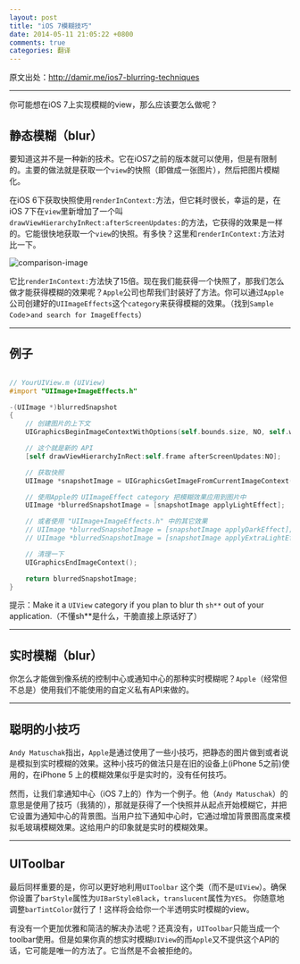 ```yaml
---
layout: post
title: "iOS 7模糊技巧"
date: 2014-05-11 21:05:22 +0800
comments: true
categories: 翻译
---
```


原文出处：http://damir.me/ios7-blurring-techniques

------

你可能想在iOS 7上实现模糊的view，那么应该要怎么做呢？


## 静态模糊（blur）

要知道这并不是一种新的技术。它在iOS7之前的版本就可以使用，但是有限制的。主要的做法就是获取一个`view`的快照（即做成一张图片），然后把图片模糊化。

在iOS 6下获取快照使用`renderInContext:`方法，但它耗时很长，幸运的是，在iOS 7下在`view`里新增加了一个叫`drawViewHierarchyInRect:afterScreenUpdates:`的方法，它获得的效果是一样的。它能很快地获取一个`view`的快照。有多快？这里和`renderInContext:`方法对比一下。

![comparison-image](http://f.cl.ly/items/323c000h013V2f3R2p3b/Screen%20Shot%202013-09-16%20at%2001.12.37%20.png)

它比`renderInContext:`方法快了15倍。现在我们能获得一个快照了，那我们怎么做才能获得模糊的效果呢？`Apple`公司也帮我们封装好了方法。你可以通过`Apple`公司创建好的`UIImageEffects`这个`category`来获得模糊的效果。（找到`Sample Code`>`and search for ImageEffects`）

---

## 例子

```objective-c

// YourUIView.m (UIView)
#import "UIImage+ImageEffects.h"

-(UIImage *)blurredSnapshot
{
    // 创建图片的上下文
    UIGraphicsBeginImageContextWithOptions(self.bounds.size, NO, self.window.screen.scale);

    // 这个就是新的 API
    [self drawViewHierarchyInRect:self.frame afterScreenUpdates:NO];

    // 获取快照
    UIImage *snapshotImage = UIGraphicsGetImageFromCurrentImageContext();

    // 使用Apple的 UIImageEffect category 把模糊效果应用到图片中
    UIImage *blurredSnapshotImage = [snapshotImage applyLightEffect];

    // 或者使用 "UIImage+ImageEffects.h" 中的其它效果
    // UIImage *blurredSnapshotImage = [snapshotImage applyDarkEffect];
    // UIImage *blurredSnapshotImage = [snapshotImage applyExtraLightEffect];

    // 清理一下
    UIGraphicsEndImageContext();

    return blurredSnapshotImage;
}

```

提示：Make it a `UIView` category if you plan to blur th `sh**` out of your application.（不懂sh**是什么，干脆直接上原话好了）

---

## 实时模糊（blur）

你怎么才能做到像系统的控制中心或通知中心的那种实时模糊呢？`Apple`（经常但不总是）使用我们不能使用的自定义私有API来做的。

---

## 聪明的小技巧

`Andy Matuschak`指出，`Apple`是通过使用了一些小技巧，把静态的图片做到或者说是模拟到实时模糊的效果。这种小技巧的做法只是在旧的设备上(iPhone 5之前)使用的，在iPhone 5 上的模糊效果似乎是实时的，没有任何技巧。

然而，让我们拿通知中心（iOS 7上的）作为一个例子。他（`Andy Matuschak`）的意思是使用了技巧（我猜的），那就是获得了一个快照并从起点开始模糊它，并把它设置为通知中心的背景图。当用户拉下通知中心时，它通过增加背景图高度来模拟毛玻璃模糊效果。这给用户的印象就是实时的模糊效果。

---

## UIToolbar

最后同样重要的是，你可以更好地利用`UIToolbar` 这个类（而不是`UIView`）。确保你设置了`barStyle`属性为`UIBarStyleBlack`，`translucent`属性为`YES`。
你随意地调整`barTintColor`就行了！这样将会给你一个半透明实时模糊的view。

有没有一个更加优雅和简洁的解决办法呢？还真没有，`UIToolbar`只能当成一个toolbar使用。但是如果你真的想实时模糊`UIView`的而`Apple`又不提供这个API的话，它可能是唯一的方法了。它当然是不会被拒绝的。



